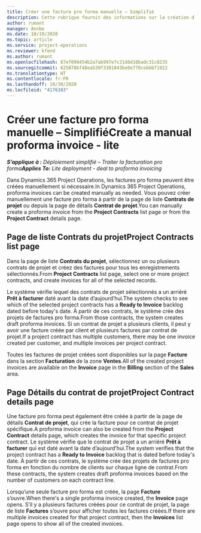 ```yaml
---
title: Créer une facture pro forma manuelle – Simplifié
description: Cette rubrique fournit des informations sur la création d’une facture pro forma manuelle dans Project Operations.
author: rumant
manager: Annbe
ms.date: 10/19/2020
ms.topic: article
ms.service: project-operations
ms.reviewer: kfend
ms.author: rumant
ms.openlocfilehash: 87ef090454b2a7ab997e7c21d8d10badc31c8235
ms.sourcegitcommit: 625878bf48ea530f3381843be0e778cebbbf1922
ms.translationtype: HT
ms.contentlocale: fr-FR
ms.lasthandoff: 10/30/2020
ms.locfileid: "4176383"
---
```

# <a name="create-a-manual-proforma-invoice---lite"></a><span data-ttu-id="cb8c1-103">Créer une facture pro forma manuelle – Simplifié</span><span class="sxs-lookup"><span data-stu-id="cb8c1-103">Create a manual proforma invoice - lite</span></span>

<span data-ttu-id="cb8c1-104">_**S’applique à :** Déploiement simplifié – Traiter la facturation pro forma_</span><span class="sxs-lookup"><span data-stu-id="cb8c1-104">_**Applies To:** Lite deployment - deal to proforma invoicing_</span></span>

<span data-ttu-id="cb8c1-105">Dans Dynamics 365 Project Operations, les factures pro forma peuvent être créées manuellement si nécessaire.</span><span class="sxs-lookup"><span data-stu-id="cb8c1-105">In Dynamics 365 Project Operations, proforma invoices can be created manually as needed.</span></span> <span data-ttu-id="cb8c1-106">Vous pouvez créer manuellement une facture pro forma à partir de la page de liste **Contrats de projet** ou depuis la page de détails **Contrat de projet**.</span><span class="sxs-lookup"><span data-stu-id="cb8c1-106">You can manually create a proforma invoice from the **Project Contracts** list page or from the **Project Contract** details page.</span></span>

##  <a name="project-contracts-list-page"></a><span data-ttu-id="cb8c1-107">Page de liste Contrats du projet</span><span class="sxs-lookup"><span data-stu-id="cb8c1-107">Project Contracts list page</span></span>

<span data-ttu-id="cb8c1-108">Dans la page de liste **Contrats du projet**, sélectionnez un ou plusieurs contrats de projet et créez des factures pour tous les enregistrements sélectionnés.</span><span class="sxs-lookup"><span data-stu-id="cb8c1-108">From **Project Contracts** list page, select one or more project contracts, and create invoices for all of the selected records.</span></span>

<span data-ttu-id="cb8c1-109">Le système vérifie lequel des contrats de projet sélectionnés a un arriéré **Prêt à facturer** daté avant la date d’aujourd’hui.</span><span class="sxs-lookup"><span data-stu-id="cb8c1-109">The system checks to see which of the selected project contracts has a **Ready to Invoice** backlog  dated before today's date.</span></span> <span data-ttu-id="cb8c1-110">À partir de ces contrats, le système crée des projets de factures pro forma.</span><span class="sxs-lookup"><span data-stu-id="cb8c1-110">From those contracts, the system creates draft proforma invoices.</span></span> <span data-ttu-id="cb8c1-111">Si un contrat de projet a plusieurs clients, il peut y avoir une facture créée par client et plusieurs factures par contrat de projet.</span><span class="sxs-lookup"><span data-stu-id="cb8c1-111">If a project contract has multiple customers, there may be one invoice created per customer, and multiple invoices per project contract.</span></span>

<span data-ttu-id="cb8c1-112">Toutes les factures de projet créées sont disponibles sur la page **Facture** dans la section **Facturation** de la zone **Ventes**.</span><span class="sxs-lookup"><span data-stu-id="cb8c1-112">All of the created project invoices are available on the **Invoice** page in the **Billing** section of the **Sales** area.</span></span>

## <a name="project-contract-details-page"></a><span data-ttu-id="cb8c1-113">Page Détails du contrat de projet</span><span class="sxs-lookup"><span data-stu-id="cb8c1-113">Project Contract details page</span></span>

<span data-ttu-id="cb8c1-114">Une facture pro forma peut également être créée à partir de la page de détails **Contrat de projet**, qui crée la facture pour ce contrat de projet spécifique.</span><span class="sxs-lookup"><span data-stu-id="cb8c1-114">A proforma invoice can also be created from the **Project Contract** details page, which creates the invoice for that specific project contract.</span></span> <span data-ttu-id="cb8c1-115">Le système vérifie que le contrat de projet a un arriéré **Prêt à facturer** qui est daté avant la date d’aujourd’hui.</span><span class="sxs-lookup"><span data-stu-id="cb8c1-115">The system verifies that the project contract has a **Ready to Invoice** backlog that is dated before today's date.</span></span> <span data-ttu-id="cb8c1-116">À partir de ces contrats, le système crée des projets de factures pro forma en fonction du nombre de clients sur chaque ligne de contrat.</span><span class="sxs-lookup"><span data-stu-id="cb8c1-116">From these contracts, the system creates draft proforma invoices based on the number of customers on each contract line.</span></span>

<span data-ttu-id="cb8c1-117">Lorsqu’une seule facture pro forma est créée, la page **Facture** s’ouvre.</span><span class="sxs-lookup"><span data-stu-id="cb8c1-117">When there's a single proforma invoice created, the **Invoice** page opens.</span></span> <span data-ttu-id="cb8c1-118">S’il y a plusieurs factures créées pour ce contrat de projet, la page de liste **Factures** s’ouvre pour afficher toutes les factures créées.</span><span class="sxs-lookup"><span data-stu-id="cb8c1-118">If there are multiple invoices created for that project contract, then the **Invoices** list page opens to show all of the created invoices.</span></span>
